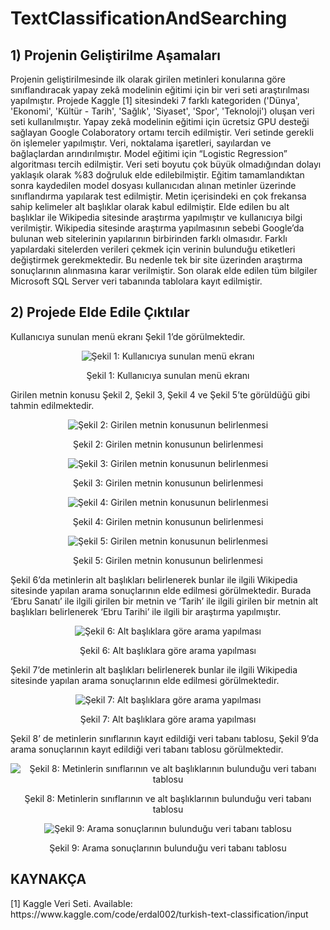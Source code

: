 #  TextClassificationAndSearching
 
<h2> 1) Projenin Geliştirilme Aşamaları </h2>

Projenin geliştirilmesinde ilk olarak girilen metinleri konularına göre sınıflandıracak yapay zekâ modelinin eğitimi için bir veri seti araştırılması yapılmıştır. Projede Kaggle [1] sitesindeki 7 farklı kategoriden ('Dünya', 'Ekonomi', 'Kültür - Tarih', 'Sağlık', 'Siyaset', 'Spor', 'Teknoloji') oluşan veri seti kullanılmıştır. Yapay zekâ modelinin eğitimi için ücretsiz GPU desteği sağlayan Google Colaboratory ortamı tercih edilmiştir. Veri setinde gerekli ön işlemeler yapılmıştır. Veri, noktalama işaretleri, sayılardan ve bağlaçlardan arındırılmıştır.  Model eğitimi için “Logistic Regression” algoritması tercih edilmiştir. Veri seti boyutu çok büyük olmadığından dolayı yaklaşık olarak %83 doğruluk elde edilebilmiştir.
Eğitim tamamlandıktan sonra kaydedilen model dosyası kullanıcıdan alınan metinler üzerinde sınıflandırma yapılarak test edilmiştir. Metin içerisindeki en çok frekansa sahip kelimeler alt başlıklar olarak kabul edilmiştir. Elde edilen bu alt başlıklar ile Wikipedia sitesinde araştırma yapılmıştır ve kullanıcıya bilgi verilmiştir. Wikipedia sitesinde araştırma yapılmasının sebebi Google’da bulunan web sitelerinin yapılarının birbirinden farklı olmasıdır. Farklı yapılardaki sitelerden verileri çekmek için verinin bulunduğu etiketleri değiştirmek gerekmektedir. Bu nedenle tek bir site üzerinden araştırma sonuçlarının alınmasına karar verilmiştir. Son olarak elde edilen tüm bilgiler Microsoft SQL Server veri tabanında tablolara kayıt edilmiştir.

<h2> 2) Projede Elde Edile Çıktılar </h2>

Kullanıcıya sunulan menü ekranı Şekil 1’de görülmektedir.
<div align="center">
    <img src="https://github.com/hediyeorhan/TextClassificationAndSearching/assets/59260491/20286365-5054-46ab-b06e-9f1079057222" alt="Şekil 1: Kullanıcıya sunulan menü ekranı">
</div>
<div align="center">
    <p>Şekil 1: Kullanıcıya sunulan menü ekranı</p>
</div>

Girilen metnin konusu Şekil 2, Şekil 3, Şekil 4 ve Şekil 5’te görüldüğü gibi tahmin edilmektedir.

<div align="center">
    <img src="https://github.com/hediyeorhan/TextClassificationAndSearching/assets/59260491/92e7876d-37b7-4dfc-9ba7-38ea59751e27" alt="Şekil 2: Girilen metnin konusunun belirlenmesi">
</div>
<div align="center">
    <p>Şekil 2: Girilen metnin konusunun belirlenmesi</p>
</div>

<div align="center">
    <img src="https://github.com/hediyeorhan/TextClassificationAndSearching/assets/59260491/5a695ff3-b181-430e-9219-af9c5964a87e" alt="Şekil 3: Girilen metnin konusunun belirlenmesi">
</div>
<div align="center">
    <p>Şekil 3: Girilen metnin konusunun belirlenmesi</p>
</div>

<div align="center">
    <img src="https://github.com/hediyeorhan/TextClassificationAndSearching/assets/59260491/1be40f91-3d6d-4010-99a7-ab406c10ee36" alt="Şekil 4: Girilen metnin konusunun belirlenmesi">
</div>
<div align="center">
    <p>Şekil 4: Girilen metnin konusunun belirlenmesi</p>
</div>

<div align="center">
    <img src="https://github.com/hediyeorhan/TextClassificationAndSearching/assets/59260491/955824df-7420-434b-9592-2fed741edde8" alt="Şekil 5: Girilen metnin konusunun belirlenmesi">
</div>
<div align="center">
    <p>Şekil 5: Girilen metnin konusunun belirlenmesi</p>
</div>

Şekil 6’da metinlerin alt başlıkları belirlenerek bunlar ile ilgili Wikipedia sitesinde yapılan arama sonuçlarının elde edilmesi görülmektedir. Burada ‘Ebru Sanatı’ ile ilgili girilen bir metnin ve ‘Tarih’ ile ilgili girilen bir metnin alt başlıkları belirlenerek ‘Ebru Tarihi’ ile ilgili bir araştırma yapılmıştır.

<div align="center">
    <img src="https://github.com/hediyeorhan/TextClassificationAndSearching/assets/59260491/ef2ebd5a-f8a8-4882-bed9-d05e60df4090" alt="Şekil 6: Alt başlıklara göre arama yapılması">
</div>
<div align="center">
    <p>Şekil 6: Alt başlıklara göre arama yapılması</p>
</div>


Şekil 7’de metinlerin alt başlıkları belirlenerek bunlar ile ilgili Wikipedia sitesinde yapılan arama sonuçlarının elde edilmesi görülmektedir.

<div align="center">
    <img src="https://github.com/hediyeorhan/TextClassificationAndSearching/assets/59260491/cd4b1a95-0ecc-4baf-8e90-ee6012499b72" alt="Şekil 7: Alt başlıklara göre arama yapılması">
</div>
<div align="center">
    <p>Şekil 7: Alt başlıklara göre arama yapılması</p>
</div>


Şekil 8’ de metinlerin sınıflarının kayıt edildiği veri tabanı tablosu, Şekil 9’da arama sonuçlarının kayıt edildiği veri tabanı tablosu görülmektedir.

<div align="center">
    <img src="https://github.com/hediyeorhan/TextClassificationAndSearching/assets/59260491/6c43e7fc-fff9-440c-9b0f-257869ad221a" alt="Şekil 8: Metinlerin sınıflarının ve alt başlıklarının bulunduğu veri tabanı tablosu">
</div>
<div align="center">
    <p>Şekil 8: Metinlerin sınıflarının ve alt başlıklarının bulunduğu veri tabanı tablosu</p>
</div>

<div align="center">
    <img src="https://github.com/hediyeorhan/TextClassificationAndSearching/assets/59260491/c194ee9b-6e88-43e2-8d7a-8de33453048c" alt="Şekil 9: Arama sonuçlarının bulunduğu veri tabanı tablosu">
</div>
<div align="center">
    <p>Şekil 9: Arama sonuçlarının bulunduğu veri tabanı tablosu</p>
</div>


<h2> KAYNAKÇA </h2>
[1] Kaggle Veri Seti. Available: https://www.kaggle.com/code/erdal002/turkish-text-classification/input

 

